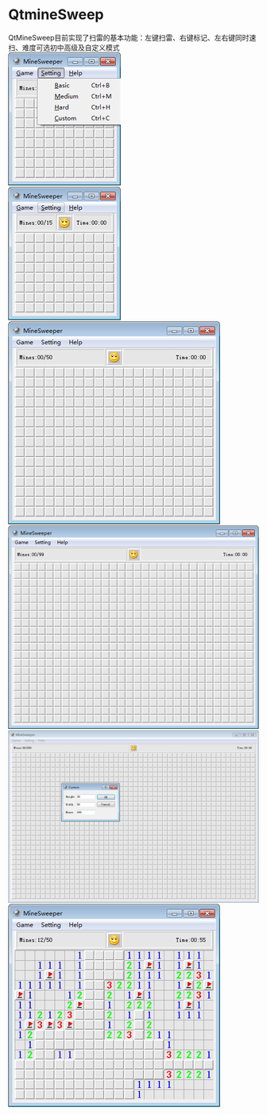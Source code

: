 # QtmineSweep
QtMineSweep目前实现了扫雷的基本功能：左键扫雷、右键标记、左右键同时速扫、难度可选初中高级及自定义模式<br>
![](https://github.com//abaisheng/QtMineSweep/raw/master/pic/setting.png)<br>
![](https://github.com//abaisheng/QtMineSweep/raw/master/pic/basic.png)<br>
![](https://github.com//abaisheng/QtMineSweep/raw/master/pic/medium.png)<br>
![](https://github.com//abaisheng/QtMineSweep/raw/master/pic/hard.png)<br>
![](https://github.com//abaisheng/QtMineSweep/raw/master/pic/custom.png)<br>
![](https://github.com//abaisheng/QtMineSweep/raw/master/pic/medium_play.png)<br>
